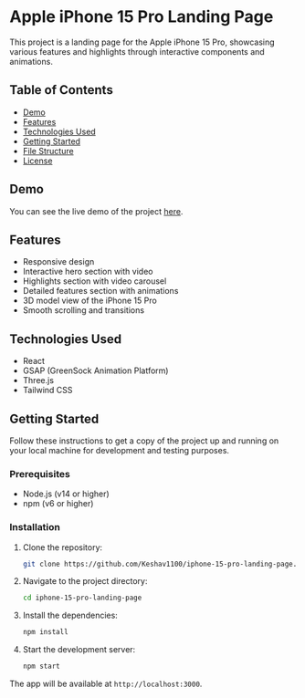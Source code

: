 # Apple iPhone 15 Pro Landing Page

This project is a landing page for the Apple iPhone 15 Pro, showcasing various features and highlights through interactive components and animations.

## Table of Contents
- [Demo](#demo)
- [Features](#features)
- [Technologies Used](#technologies-used)
- [Getting Started](#getting-started)
- [File Structure](#file-structure)
- [License](#license)

## Demo
You can see the live demo of the project [here](#).

## Features
- Responsive design
- Interactive hero section with video
- Highlights section with video carousel
- Detailed features section with animations
- 3D model view of the iPhone 15 Pro
- Smooth scrolling and transitions

## Technologies Used
- React
- GSAP (GreenSock Animation Platform)
- Three.js
- Tailwind CSS

## Getting Started
Follow these instructions to get a copy of the project up and running on your local machine for development and testing purposes.

### Prerequisites
- Node.js (v14 or higher)
- npm (v6 or higher)

### Installation
1. Clone the repository:
   ```sh
   git clone https://github.com/Keshav1100/iphone-15-pro-landing-page.git
2. Navigate to the project directory:
   ```sh
   cd iphone-15-pro-landing-page
3. Install the dependencies:
   ```sh
   npm install
4. Start the development server:
   ```sh
   npm start

The app will be available at `http://localhost:3000`.

